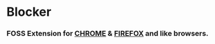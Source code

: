 # Blocker
### FOSS Extension for [CHROME](https://www.google.com/chrome/index.html) & [FIREFOX](https://www.mozilla.org/en-US/firefox/new/) and like browsers.

